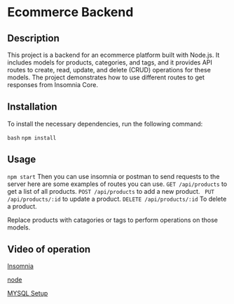 # Ecommerce Backend

## Description

This project is a backend for an ecommerce platform built with Node.js. It includes models for products, categories, and tags, and it provides API routes to create, read, update, and delete (CRUD) operations for these models. The project demonstrates how to use different routes to get responses from Insomnia Core.

## Installation

To install the necessary dependencies, run the following command:

```bash```
```npm install```

## Usage
```npm start```
Then you can use insomnia or postman to send requests to the server here are some examples of routes you can use.
```GET /api/products``` to get a list of all products.
```POST /api/products``` to add a new product.
``` PUT /api/products/:id``` to update a product.
```DELETE /api/products/:id``` To delete a product.

Replace products with catagories or tags to perform operations on those models.

## Video of operation
[Insomnia](https://www.loom.com/share/cee179100b094209bbea865cd9428983?sid=b77c315e-d813-400c-ab0a-8d21de5e353d)

[node](https://www.loom.com/share/f928debc15aa4c05aaf7455d4ad528c0?sid=da145628-7344-42a0-9793-e69180920d73)

[MYSQL Setup](https://www.loom.com/share/20b20d7e22c14987bb80e901cbfa73d0?sid=f21b926a-23f5-4062-893a-424e9b6048f1)

